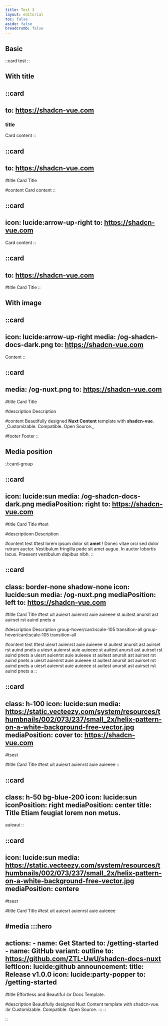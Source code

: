 ```yaml
---
title: Test 3
layout: editorial
toc: false
aside: false
breadcrumb: false
---
```


## Basic

::card
test
::

## With title

::card
---
to: https://shadcn-vue.com
---

### title

Card content
::

::card
---
to: https://shadcn-vue.com
---
#title
Card Title

#content
Card content
::

::card
---
icon: lucide:arrow-up-right
to: https://shadcn-vue.com
---
Card content
::

::card
---
to: https://shadcn-vue.com
---
#title
Card Title
::

## With image

::card
---
icon: lucide:arrow-up-right
media: /og-shadcn-docs-dark.png
to: https://shadcn-vue.com
---
Content
::

::card
---
media: /og-nuxt.png
to: https://shadcn-vue.com
---
#title
Card Title

#description
Description

#content
Beautifully designed **Nuxt Content** template with **shadcn-vue**.\
\_Customizable. Compatible. Open Source.\_

#footer
Footer
::

## Media position

:/\:card-group

::card
---
icon: lucide:sun
media: /og-shadcn-docs-dark.png
mediaPosition: right
to: https://shadcn-vue.com
---
#title
Card Title #test

#descriptionn
Description

#content
test #test lorem ipsum dolor sit **amet** !
Donec vitae orci sed dolor rutrum auctor. Vestibulum fringilla pede sit amet augue. In auctor lobortis lacus. Praesent vestibulum dapibus nibh.
::

::card
---
class: border-none shadow-none
icon: lucide:sun
media: /og-nuxt.png
mediaPosition: left
to: https://shadcn-vue.com
---
#title
Card Title #test uit auiesrt auienrst auie auieeee st auitest anursit ast auirset rst auind pnets a

#description
Description group-hover/card\:scale-105 transition-all group-hover/card\:scale-105 transition-all

#content
test #test uiesrt auienrst auie auieeee st auitest anursit ast auirset rst auind pnets a
uiesrt auienrst auie auieeee st auitest anursit ast auirset rst auind pnets a
uiesrt auienrst auie auieeee st auitest anursit ast auirset rst auind pnets a
uiesrt auienrst auie auieeee st auitest anursit ast auirset rst auind pnets a
uiesrt auienrst auie auieeee st auitest anursit ast auirset rst auind pnets a
::

::card
---
class: h-100
icon: lucide:sun
media: https://static.vecteezy.com/system/resources/thumbnails/002/073/237/small_2x/helix-pattern-on-a-white-background-free-vector.jpg
mediaPosition: cover
to: https://shadcn-vue.com
---
#tsest

#title
Card Title #test uit auiesrt auienrst auie auieeee
::

::card
---
class: h-50 bg-blue-200
icon: lucide:sun
iconPosition: right
mediaPosition: center
title: Title Etiam feugiat lorem non metus.
---
auieaui
::

::card
---
icon: lucide:sun
media: https://static.vecteezy.com/system/resources/thumbnails/002/073/237/small_2x/helix-pattern-on-a-white-background-free-vector.jpg
mediaPosition: centere
---
#tsest

#title
Card Title #test uit auiesrt auienrst auie auieeee

#media
  :::hero
  ---
  actions:
    - name: Get Started
      to: /getting-started
    - name: GitHub
      variant: outline
      to: https://github.com/ZTL-UwU/shadcn-docs-nuxt
      leftIcon: lucide:github
  announcement:
    title: Release v1.0.0
    icon: lucide:party-popper
    to: /getting-started
  ---
  #title
  Effortless and Beautiful :br Docs Template.
  
  #description
  Beautifully designed Nuxt Content template with shadcn-vue. :br Customizable. Compatible. Open Source.
  :::
::

\::

